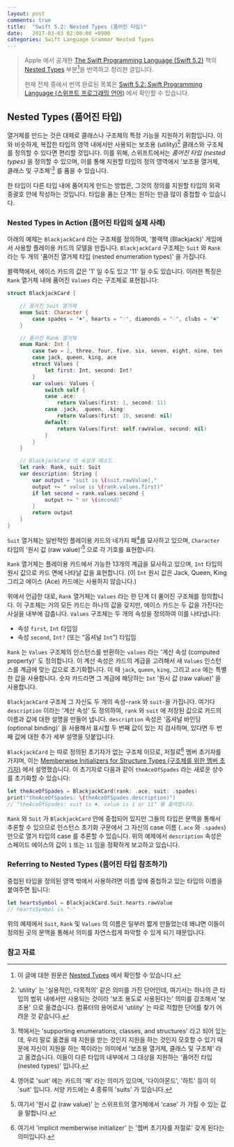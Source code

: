 ```yaml
---
layout: post
comments: true
title:  "Swift 5.2: Nested Types (품어진 타입)"
date:   2017-03-03 02:00:00 +0900
categories: Swift Language Grammar Nested Types
---
```


> Apple 에서 공개한 [The Swift Programming Language (Swift 5.2)](https://docs.swift.org/swift-book/) 책의 [Nested Types](https://docs.swift.org/swift-book/LanguageGuide/NestedTypes.html) 부분[^Nested-Types]을 번역하고 정리한 글입니다.
>
> 현재 전체 중에서 번역 완료된 목록은 [Swift 5.2: Swift Programming Language (스위프트 프로그래밍 언어)](http://xho95.github.io/swift/programming/language/grammar/2017/02/27/The-Swift-Programming-Language.html) 에서 확인할 수 있습니다.

## Nested Types (품어진 타입)

열거체를 만드는 것은 대체로 클래스나 구조체의 특정 기능을 지원하기 위함입니다. 이와 비슷하게, 복잡한 타입의 영역 내에서만 사용되는 보조용 (utility)[^utility] 클래스와 구조체를 정의할 수 있다면 편리할 것입니다. 이를 위해, 스위프트에서는 _품어진 타입 (nested types)_ 을 정의할 수 있으며, 이를 통해 지원할 타입의 정의 영역에서 '보조용 열거체, 클래스 및 구조체'[^supporting-types] 를 품을 수 있습니다.

한 타입이 다른 타입 내에 품어지게 만드는 방법은, 그것의 정의를 지원할 타입의 외곽 중괄호 안에 작성하는 것입니다. 타입을 품는 단계는 원하는 만큼 많이 중첩할 수 있습니다.

### Nested Types in Action (품어진 타입의 실제 사례)

아래의 예제는 `BlackjackCard` 라는 구조체를 정의하여, '블랙잭 (Blackjack)' 게임에서 사용할 플레이용 카드의 모델을 만듭니다. `BlackjackCard` 구조체는 `Suit` 와 `Rank` 라는 두 개의 '품어진 열거체 타입 (nested enumeration types)' 을 가집니다.

블랙잭에서, 에이스 카드의 값은 '1' 일 수도 있고 '11' 일 수도 있습니다. 이러한 특징은 `Rank` 열거체 내에 품어진 `Values` 라는 구조체로 표현됩니다:

```swift
struct BlackjackCard {

    // 품어진 Suit 열거체
    enum Suit: Character {
        case spades = "♠", hearts = "♡", diamonds = "♢", clubs = "♣"
    }

    // 품어진 Rank 열거체
    enum Rank: Int {
        case two = 2, three, four, five, six, seven, eight, nine, ten
        case jack, queen, king, ace
        struct Values {
            let first: Int, second: Int?
        }
        var values: Values {
            switch self {
            case .ace:
                return Values(first: 1, second: 11)
            case .jack, .queen, .king:
                return Values(first: 10, second: nil)
            default:
                return Values(first: self.rawValue, second: nil)
            }
        }
    }

    // BlackjackCard 의 속성과 메소드
    let rank: Rank, suit: Suit
    var description: String {
        var output = "suit is \(suit.rawValue),"
        output += " value is \(rank.values.first)"
        if let second = rank.values.second {
            output += " or \(second)"
        }
        return output
    }
}
```

`Suit` 열거체는 일반적인 플레이용 카드의 네가지 패[^suits]를 묘사하고 있으며, `Character` 타입의 '원시 값 (raw value)'[^raw-value] 으로 각 기호를 표현합니다.

`Rank` 열거체는 플레이용 카드에서 가능한 13개의 계급을 묘사하고 있으며, `Int` 타입의 원시 값으로 카드 면에 나타날 값을 표현합니다. (이 `Int` 원시 값은 Jack, Queen, King 그리고 에이스 (Ace) 카드에는 사용하지 않습니다.)

위에서 언급한 대로, `Rank` 열거체는 `Values` 라는 한 단계 더 품어진 구조체를 정의합니다. 이 구조체는 거의 모든 카드는 하나의 값을 갖지만, 에이스 카드는 두 값을 가진다는 사실을 내부에 감춥니다. `Values` 구조체는 두 개의 속성을 정의하여 이를 나타냅니다:

* 속성 `first`, `Int` 타입임
* 속성 `second`, `Int?` (또는 “옵셔널 `Int`”) 타입임

`Rank` 는 `Values` 구조체의 인스턴스를 반환하는 `values` 라는 '계산 속성 (computed property)' 도 정의합니다. 이 계산 속성은 카드의 계급을 고려해서 새 `Values` 인스턴스를 계급에 맞는 값으로 초기화합니다. 이 때 `jack`, `queen`, `king`, 그리고 `ace` 에는 특별한 값을 사용합니다. 숫자 카드라면 그 계급에 해당하는 `Int` '원시 값 (raw value)' 을 사용합니다.

`BlackjackCard` 구조체 그 자신도 두 개의 속성-`rank` 와 `suit`-을 가집니다. 여기다 `description` 이라는 '계산 속성' 도 정의하여, `rank` 와 `suit` 에 저장된 값으로 카드의 이름과 값에 대한 설명을 만들어 냅니다. `description` 속성은 '옵셔널 바인딩 (optional binding)' 을 사용해서 표시할 두 번째 값이 있는 지 검사하며, 있다면 두 번째 값에 대한 추가 세부 설명을 덧붙입니다.

`BlackjackCard` 는 따로 정의된 초기자가 없는 구조체 이므로, 저절로[^implicit] 멤버 초기자를 가지며, 이는 [Memberwise Initializers for Structure Types (구조체를 위한 멤버 초기자)](https://docs.swift.org/swift-book/LanguageGuide/Initialization.html#ID214) 에서 설명했습니다. 이 초기자로 다음과 같이 `theAceOfSpades` 라는 새로운 상수를 초기화할 수 있습니다:

```swift
let theAceOfSpades = BlackjackCard(rank: .ace, suit: .spades)
print("theAceOfSpades: \(theAceOfSpades.description)")
// "theAceOfSpades: suit is ♠, value is 1 or 11" 를 출력합니다.
```

`Rank` 와 `Suit` 가 `BlackjackCard` 안에 중첩되어 있지만 그들의 타입은 문맥을 통해서 추론할 수 있으므로 인스턴스 초기화 구문에서 그 자신의 case 이름 (`.ace` 와 `.spades`) 만으로 열거 타입의 case 를 추론할 수 있습니다. 위의 예제에서 `description` 속성은 스페이드 에이스의 값이 `1` 또는 `11` 임을 정확하게 보고하고 있습니다.

### Referring to Nested Types (품어진 타입 참조하기)

중첩된 타입을 정의된 영역 밖에서 사용하려면 이름 앞에 중첩하고 있는 타입의 이름을 붙여주면 됩니다:

```swift
let heartsSymbol = BlackjackCard.Suit.hearts.rawValue
// heartsSymbol is "♡"
```

위의 예제에서 `Suit`, `Rank` 및 `Values` 의 이름은 일부러 짧게 만들었는데 왜냐면 이들이 정의된 곳의 문맥을 통해서  의미를 자연스럽게 파악할 수 있게 되기 때문입니다.

### 참고 자료

[^Nested-Types]: 이 글에 대한 원문은 [Nested Types](https://docs.swift.org/swift-book/LanguageGuide/NestedTypes.html) 에서 확인할 수 있습니다.

[^utility]: 'utility' 는 '실용적인, 다목적의' 같은 의미를 가진 단어인데, 여기서는 하나의 큰 타입의 범위 내에서만 사용되는 것이라 '보조 용도로 사용된다는' 의미를 강조해서 '보조용' 으로 옮겼습니다. 컴퓨터의 용어로서 'utility' 는 따로 적합한 단어를 찾기 어려운 것 같습니다.

[^supporting-types]: 책에서는 'supporting enumerations, classes, and structures' 라고 되어 있는데, 우리 말로 옮겼을 때 지원을 받는 것인지 지원을 하는 것인지 모호할 수 있기 때문에 자신이 지원을 하는 쪽이라는 의미에서 '보조용 열거체, 클래스 및 구조체' 라고 옮겼습니다. 이들이 다른 타입의 내부에서 그 대상을 지원하는 '품어진 타입 (nested types)' 입니다.

[^suits]: 영어로 'suit' 에는 카드의 '패' 라는 의미가 있으며, '다이아몬드', '하트' 등이 이 'suit' 입니다. 서양 카드에는 4 종류의 'suits' 가 있습니다.

[^raw-value]: 여기서 '원시 값 (raw value)' 는 스위프트의 열거체에서 'case' 가 가질 수 있는 값을 말합니다.

[^implicit]: 여기서 'implicit memberwise initializer' 는 '멤버 초기자를 저절로' 갖게 된다는 의미입니다.
